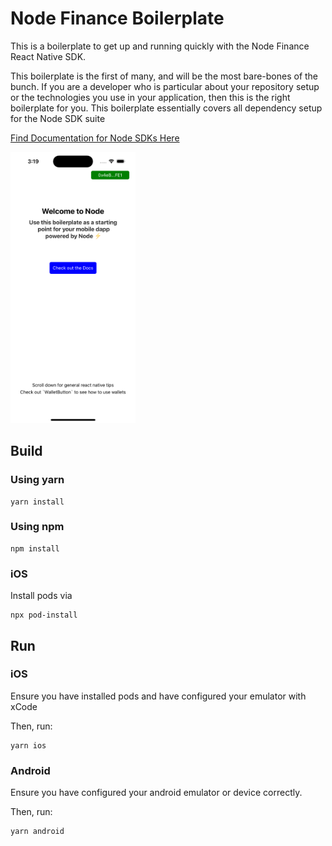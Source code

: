 # Node Finance Boilerplate

This is a boilerplate to get up and running quickly with the Node Finance React Native SDK.

This boilerplate is the first of many, and will be the most bare-bones of the bunch. If you are a developer who is particular about your repository setup or the technologies you use in your application, then this is the right boilerplate for you. This boilerplate essentially covers all dependency setup for the Node SDK suite

[Find Documentation for Node SDKs Here](https://docs.nodefinance.org)

<img src="./assets/img/boilerplate-screen.png" width="200" />

## Build

### Using yarn

```
yarn install
```

### Using npm

```
npm install
```

### iOS

Install pods via

```
npx pod-install
```

## Run

### iOS

Ensure you have installed pods and have configured your emulator with xCode

Then, run:

```
yarn ios
```

### Android

Ensure you have configured your android emulator or device correctly.

Then, run:

```
yarn android
```
